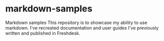 # markdown-samples
Markdown samples
This repository is to showcase my ability to use markdown. I've recreated documentation and user guides I've previously written and published in Freshdesk.
